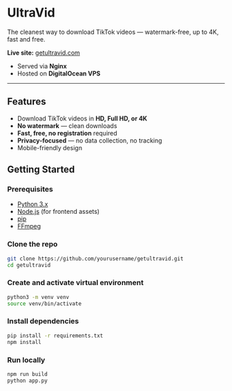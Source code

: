 # UltraVid  
The cleanest way to download TikTok videos — watermark-free, up to 4K, fast and free.  

**Live site:** [getultravid.com](https://getultravid.com)  
- Served via **Nginx**  
- Hosted on **DigitalOcean VPS** 

---

## Features
- Download TikTok videos in **HD, Full HD, or 4K**  
- **No watermark** — clean downloads  
- **Fast, free, no registration** required  
- **Privacy-focused** — no data collection, no tracking  
- Mobile-friendly design  


## Getting Started

### Prerequisites
- [Python 3.x](https://www.python.org/)  
- [Node.js](https://nodejs.org/) (for frontend assets)  
- [pip](https://pip.pypa.io/)
- [FFmpeg](https://ffmpeg.org/download.html)

### Clone the repo
```bash
git clone https://github.com/yourusername/getultravid.git
cd getultravid
```
### Create and activate virtual environment
```bash
python3 -m venv venv
source venv/bin/activate
```
### Install dependencies
```bash
pip install -r requirements.txt
npm install
```
### Run locally
```bash
npm run build
python app.py
```
